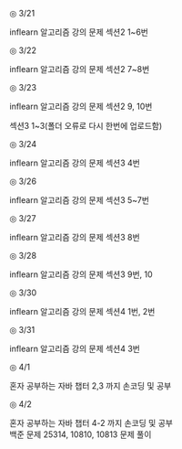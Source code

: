 ◎ 3/21

inflearn 알고리즘 강의 문제 섹션2 1~6번


◎ 3/22

inflearn 알고리즘 강의 문제 섹션2 7~8번


◎ 3/23

inflearn 알고리즘 강의 문제 섹션2 9, 10번

섹션3 1~3(폴더 오류로 다시 한번에 업로드함)


◎ 3/24

inflearn 알고리즘 강의 문제 섹션3 4번


◎ 3/26

inflearn 알고리즘 강의 문제 섹션3 5~7번


◎ 3/27

inflearn 알고리즘 강의 문제 섹션3 8번


◎ 3/28

inflearn 알고리즘 강의 문제 섹션3 9번, 10


◎ 3/30

inflearn 알고리즘 강의 문제 섹션4 1번, 2번


◎ 3/31

inflearn 알고리즘 강의 문제 섹션4 3번

◎ 4/1

혼자 공부하는 자바 챕터 2,3 까지 손코딩 및 공부

◎ 4/2

혼자 공부하는 자바 챕터 4-2 까지 손코딩 및 공부\
백준 문제 25314, 10810, 10813 문제 풀이
